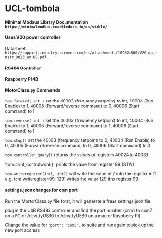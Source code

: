 # UCL-tombola

#### Minimal Modbus Library Documentation `https://minimalmodbus.readthedocs.io/en/stable/`

#### Uses V20 power controller
Datasheet: ` https://support.industry.siemens.com/cs/attachments/109824500/V20_op_instr_0823_en-US.pdf`
 
 
#### RS484 Controller

#### Rsapberry Pi 4B




#### MotorClass.py Commands

`tom.forward( int )`		set the 40003 (frequency setpoint) to int, 40004 (Run Enable) to 1, 40005 (Forward/reverse command) to 0, 40006 (Start command) to 1

`tom.reverse( int )`		set the 40003 (frequency setpoint) to int, 40004 (Run Enable) to 1, 40005 (Forward/reverse command) to 1, 40006 (Start command) to 1

`tom.stop()` 				set the 40003 (frequency setpoint) to 0, 40004 (Run Enable) to 0, 40005 (Forward/reverse command) to 0, 40006 (Start command) to 0

`tom.controller_query()` 	returns the values of registers 40024 to 40039

'tom.print_controlword()`	prints the value from register 99 (STW)

`tom.writeregister(int1, int2)`		will write the value int2 into the register int1	e.g. tom.writeregister(99, 129) writes the value 129 itno register 99


#### settings.json changes for com port

Run the MortorClass.py file forst, it will generate a freas settings.json file

plug in the USB RS485 controller and find the port number (com1 to com7 on a PC or /dev/ttyUSB0 to /dev/ttyUSB9 on a mac or Raspberry Pi)  
 
Change the value for `"port": "com5",`  to suite and run again to pick up the new port accress

